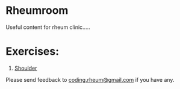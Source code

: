 # Rheumroom
Useful content for rheum clinic.....

# Exercises:
1. [Shoulder](aaos_shoulder.pdf)

Please send feedback to coding.rheum@gmail.com if you have any. 
